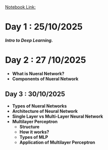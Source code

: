 [Notebook Link:](notebooks/Deep-Learning.ipynb)

# Day 1 : 25/10/2025
***Intro to Deep Learning.***

# Day 2 : 27 /10/2025
- **What is Nueral Network?**
- **Components of Nueral Network**

## Day 3 : 30/10/2025
- **Types of Nueral Networks**
- **Architecture of Neural Network**
- **Single Layer vs Multi-Layer Neural Network**
- **Multilayer Perceptron**
    - **Structure**
    - **How it works?**
    - **Types of MLP**
    - **Application of Multilayer Perceptron**